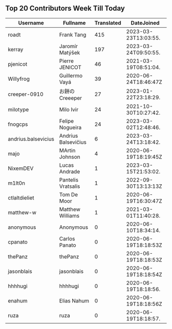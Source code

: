 ## Top 20 Contributors Week Till Today ##
|Username|Fullname|Translated|DateJoined|
|--------|--------|----------|----------|
|roadt|Frank Tang|415|2023-03-23T13:03:55.|
|kerray|Jaromír Matýšek|197|2023-03-24T09:50:55.|
|pjenicot|Pierre JENICOT|46|2021-03-19T08:51:04.|
|Willyfrog|Guillermo Vayá|39|2020-06-24T18:46:47Z|
|creeper-0910|お餅のCreeeper|27|2023-01-22T23:18:29.|
|milotype|Milo Ivir|24|2021-10-30T10:27:42.|
|fnogcps|Felipe Nogueira|24|2023-03-02T12:48:46.|
|andrius.balsevicius|Andrius Balsevičius|6|2023-03-24T13:18:42.|
|majo|MArtin Johnson|4|2020-06-19T18:19:45Z|
|NixemDEV|Lucas Andrade|1|2023-03-15T21:53:02.|
|m1lt0n|Pantelis Vratsalis|1|2022-09-30T13:13:13Z|
|ctlaltdieliet|Tom De Moor|1|2020-06-19T16:30:47Z|
|matthew-w|Matthew Williams|1|2021-03-01T11:40:28.|
|anonymous|Anonymous|0|2020-06-10T18:34:14.|
|cpanato|Carlos Panato|0|2020-06-19T18:18:53Z|
|thePanz|thePanz|0|2020-06-19T18:18:53Z|
|jasonblais|jasonblais|0|2020-06-19T18:18:54Z|
|hhhhugi|hhhhugi|0|2020-06-19T18:18:56.|
|enahum|Elias  Nahum|0|2020-06-19T18:18:56Z|
|ruza|ruza|0|2020-06-19T18:18:57.|
